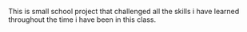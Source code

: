 This is small school project that challenged all the skills i have learned throughout the time i have been in this class.
